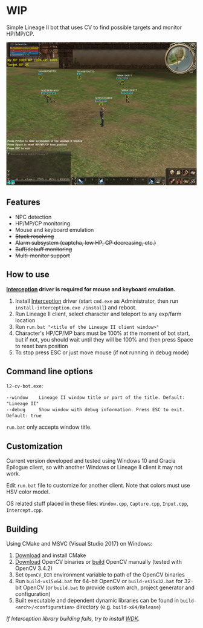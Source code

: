 # WIP

Simple Lineage II bot that uses CV to find possible targets and monitor HP/MP/CP.

![Preview](preview.png)

## Features

* NPC detection
* HP/MP/CP monitoring
* Mouse and keyboard emulation
* ~~Stuck resolving~~
* ~~Alarm subsystem (captcha, low HP, CP decreasing, etc.)~~
* ~~Buff/debuff monitoring~~
* ~~Multi-monitor support~~

## How to use

**[Interception](https://github.com/oblitum/Interception) driver is required for mouse and keyboard emulation.**

1. Install [Interception](https://github.com/oblitum/Interception/releases) driver (start `cmd.exe` as Administrator, then run `install-interception.exe /install`) and reboot.
2. Run Lineage II client, select character and teleport to any exp/farm location
3. Run `run.bat "<title of the Lineage II client window>"`
4. Character's HP/CP/MP bars must be 100% at the moment of bot start, but if not, you should wait until they will be 100% and then press Space to reset bars position
5. To stop press ESC or just move mouse (if not running in debug mode)

## Command line options

`l2-cv-bot.exe`:

```
--window    Lineage II window title or part of the title. Default: "Lineage II"
--debug     Show window with debug information. Press ESC to exit. Default: true
```

`run.bat` only accepts window title.

## Customization

Current version developed and tested using Windows 10 and Gracia Epilogue client, so with another Windows or Lineage II client it may not work.

Edit `run.bat` file to customize for another client. Note that colors must use HSV color model.

OS related stuff placed in these files: `Window.cpp`, `Capture.cpp`, `Input.cpp`, `Intercept.cpp`.

## Building

Using CMake and MSVC (Visual Studio 2017) on Windows:

1. [Download](https://cmake.org/download/) and install CMake
2. [Download](https://opencv.org/releases.html) OpenCV binaries or [build](https://github.com/opencv/opencv) OpenCV manually (tested with OpenCV 3.4.2)
3. Set `OpenCV_DIR` environment variable to path of the OpenCV binaries
4. Run `build-vs15x64.bat` for 64-bit OpenCV or `build-vs15x32.bat` for 32-bit OpenCV (or `build.bat` to provide custom arch, project generator and configuration)
5. Built executable and dependent dynamic libraries can be found in `build-<arch>/<configuration>` directory (e.g. `build-x64/Release`)

*If Interception library building fails, try to install [WDK](https://www.microsoft.com/en-us/download/details.aspx?id=11800).*